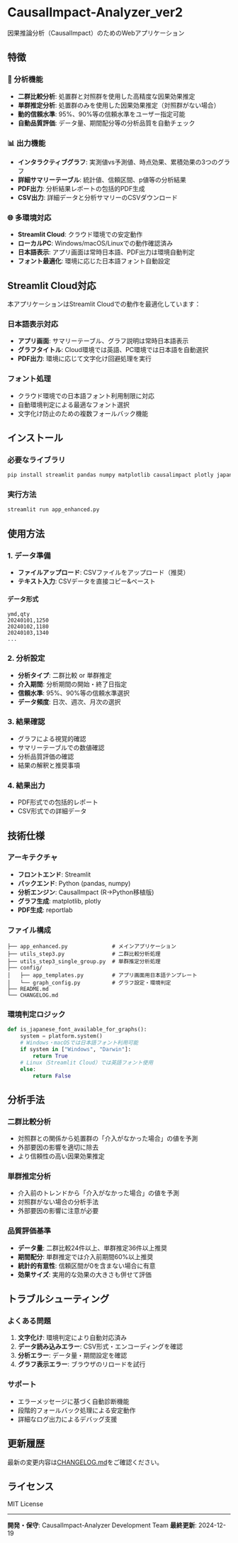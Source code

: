 # CausalImpact-Analyzer_ver2

因果推論分析（CausalImpact）のためのWebアプリケーション

## 特徴

### 🔧 分析機能
- **二群比較分析**: 処置群と対照群を使用した高精度な因果効果推定
- **単群推定分析**: 処置群のみを使用した因果効果推定（対照群がない場合）
- **動的信頼水準**: 95%、90%等の信頼水準をユーザー指定可能
- **自動品質評価**: データ量、期間配分等の分析品質を自動チェック

### 📊 出力機能
- **インタラクティブグラフ**: 実測値vs予測値、時点効果、累積効果の3つのグラフ
- **詳細サマリーテーブル**: 統計値、信頼区間、p値等の分析結果
- **PDF出力**: 分析結果レポートの包括的PDF生成
- **CSV出力**: 詳細データと分析サマリーのCSVダウンロード

### 🌐 多環境対応
- **Streamlit Cloud**: クラウド環境での安定動作
- **ローカルPC**: Windows/macOS/Linuxでの動作確認済み
- **日本語表示**: アプリ画面は常時日本語、PDF出力は環境自動判定
- **フォント最適化**: 環境に応じた日本語フォント自動設定

## Streamlit Cloud対応

本アプリケーションはStreamlit Cloudでの動作を最適化しています：

### 日本語表示対応
- **アプリ画面**: サマリーテーブル、グラフ説明は常時日本語表示
- **グラフタイトル**: Cloud環境では英語、PC環境では日本語を自動選択
- **PDF出力**: 環境に応じて文字化け回避処理を実行

### フォント処理
- クラウド環境での日本語フォント利用制限に対応
- 自動環境判定による最適なフォント選択
- 文字化け防止のための複数フォールバック機能

## インストール

### 必要なライブラリ
```bash
pip install streamlit pandas numpy matplotlib causalimpact plotly japanize-matplotlib reportlab
```

### 実行方法
```bash
streamlit run app_enhanced.py
```

## 使用方法

### 1. データ準備
- **ファイルアップロード**: CSVファイルをアップロード（推奨）
- **テキスト入力**: CSVデータを直接コピー&ペースト

#### データ形式
```csv
ymd,qty
20240101,1250
20240102,1180
20240103,1340
...
```

### 2. 分析設定
- **分析タイプ**: 二群比較 or 単群推定
- **介入期間**: 分析期間の開始・終了日指定
- **信頼水準**: 95%、90%等の信頼水準選択
- **データ頻度**: 日次、週次、月次の選択

### 3. 結果確認
- グラフによる視覚的確認
- サマリーテーブルでの数値確認
- 分析品質評価の確認
- 結果の解釈と推奨事項

### 4. 結果出力
- PDF形式での包括的レポート
- CSV形式での詳細データ

## 技術仕様

### アーキテクチャ
- **フロントエンド**: Streamlit
- **バックエンド**: Python (pandas, numpy)
- **分析エンジン**: CausalImpact (R→Python移植版)
- **グラフ生成**: matplotlib, plotly
- **PDF生成**: reportlab

### ファイル構成
```
├── app_enhanced.py              # メインアプリケーション
├── utils_step3.py               # 二群比較分析処理
├── utils_step3_single_group.py  # 単群推定分析処理
├── config/
│   ├── app_templates.py         # アプリ画面用日本語テンプレート
│   └── graph_config.py          # グラフ設定・環境判定
├── README.md
└── CHANGELOG.md
```

### 環境判定ロジック
```python
def is_japanese_font_available_for_graphs():
    system = platform.system()
    # Windows・macOSでは日本語フォント利用可能
    if system in ["Windows", "Darwin"]:
        return True
    # Linux（Streamlit Cloud）では英語フォント使用
    else:
        return False
```

## 分析手法

### 二群比較分析
- 対照群との関係から処置群の「介入がなかった場合」の値を予測
- 外部要因の影響を適切に除去
- より信頼性の高い因果効果推定

### 単群推定分析
- 介入前のトレンドから「介入がなかった場合」の値を予測
- 対照群がない場合の分析手法
- 外部要因の影響に注意が必要

### 品質評価基準
- **データ量**: 二群比較24件以上、単群推定36件以上推奨
- **期間配分**: 単群推定では介入前期間60%以上推奨
- **統計的有意性**: 信頼区間が0を含まない場合に有意
- **効果サイズ**: 実用的な効果の大きさも併せて評価

## トラブルシューティング

### よくある問題
1. **文字化け**: 環境判定により自動対応済み
2. **データ読み込みエラー**: CSV形式・エンコーディングを確認
3. **分析エラー**: データ量・期間設定を確認
4. **グラフ表示エラー**: ブラウザのリロードを試行

### サポート
- エラーメッセージに基づく自動診断機能
- 段階的フォールバック処理による安定動作
- 詳細なログ出力によるデバッグ支援

## 更新履歴

最新の変更内容は[CHANGELOG.md](CHANGELOG.md)をご確認ください。

## ライセンス

MIT License

---

**開発・保守**: CausalImpact-Analyzer Development Team
**最終更新**: 2024-12-19 